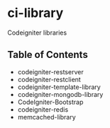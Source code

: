 # ci-library
Codeigniter  libraries

## Table of Contents

- codeigniter-restserver
- codeigniter-restclient
- codeigniter-template-library
- codeigniter-mongodb-library
- CodeIgniter-Bootstrap
- codeigniter-redis
- memcached-library
